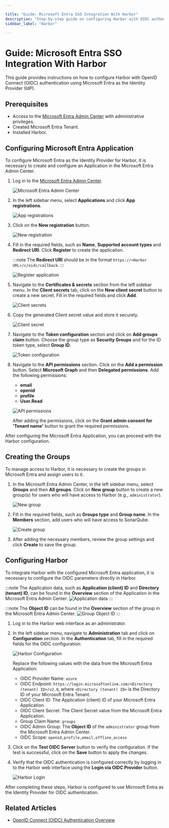 ```yaml
---

title: "Guide: Microsoft Entra SSO Integration With Harbor"
description: "Step-by-step guide on configuring Harbor with OIDC authentication using Microsoft Entra as the Identity Provider for secure and streamlined access."
sidebar_label: "Harbor"

---
```

<!-- markdownlint-disable MD025 -->

# Guide: Microsoft Entra SSO Integration With Harbor

<head>
  <link rel="canonical" href="https://docs.kuberocketci.io/docs/operator-guide/microsoft-entra/harbor-authentication/" />
</head>

This guide provides instructions on how to configure Harbor with OpenID Connect (OIDC) authentication using Microsoft Entra as the Identity Provider (IdP).

## Prerequisites

- Access to the [Microsoft Entra Admin Center](https://entra.microsoft.com/) with administrative privileges.
- Created Microsoft Entra Tenant.
- Installed Harbor.

## Configuring Microsoft Entra Application

To configure Microsoft Entra as the Identity Provider for Harbor, it is necessary to create and configure an Application in the Microsoft Entra Admin Center.

1. Log in to the [Microsoft Entra Admin Center](https://entra.microsoft.com/?feature.msaljs=true#home).

    ![Microsoft Entra Admin Center](../../assets/operator-guide/microsoft-entra-auth/microsoft-entra-admin-center.png)

2. In the left sidebar menu, select **Applications** and click **App registrations**.

    ![App registrations](../../assets/operator-guide/microsoft-entra-auth/app-registrations.png)

3. Click on the **New registration** button.

    ![New registration](../../assets/operator-guide/microsoft-entra-auth/new-registration.png)

4. Fill in the required fields, such as **Name**, **Supported account types** and **Redirect URI**. Click **Register** to create the application.

    :::note
    The **Redirect URI** should be in the format `https://<Harbor URL>/c/oidc/callback`.
    :::

    ![Register application](../../assets/operator-guide/microsoft-entra-auth/register-application.png)

5. Navigate to the **Certificates & secrets** section from the left sidebar menu. In the **Client secrets** tab, click on the **New client secret** button to create a new secret. Fill in the required fields and click **Add**.

    ![Client secrets](../../assets/operator-guide/microsoft-entra-auth/harbor-client-secrets.png)

6. Copy the generated Client secret value and store it securely.

    ![Client secret](../../assets/operator-guide/microsoft-entra-auth/harbor-client-secret.png)

7. Navigate to the **Token configuration** section and click on **Add groups claim** button. Choose the group type as **Security Groups** and for the ID token type, select **Group ID**.

    ![Token configuration](../../assets/operator-guide/microsoft-entra-auth/harbor-token-configuration.png)

8. Navigate to the **API permissions** section. Click on the **Add a permission** button. Select **Microsoft Graph** and then **Delegated permissions**. Add the following permissions:

    - **email**
    - **openid**
    - **profile**
    - **User.Read**

    ![API permissions](../../assets/operator-guide/microsoft-entra-auth/harbor-api-permissions.png)

    After adding the permissions, click on the **Grant admin consent for 'Tenant name'** button to grant the required permissions.

After configuring the Microsoft Entra Application, you can proceed with the Harbor configuration.

## Creating the Groups

To manage access to Harbor, it is necessary to create the groups in Microsoft Entra and assign users to it.

1. In the Microsoft Entra Admin Center, in the left sidebar menu, select **Groups** and then **All groups**. Click on **New group** button to create a new group(s) for users who will have access to Harbor (e.g., `administrator`).

    ![New group](../../assets/operator-guide/microsoft-entra-auth/new-group.png)

2. Fill in the required fields, such as **Groups type** and **Group name**. In the **Members** section, add users who will have access to SonarQube.

    ![Create group](../../assets/operator-guide/microsoft-entra-auth/create-group.png)

3. After adding the necessary members, review the group settings and click **Create** to save the group.

## Configuring Harbor

To integrate Harbor with the configured Microsoft Entra application, it is necessary to configure the OIDC parameters directly in Harbor.

:::note
The Application data, such as **Application (client) ID** and **Directory (tenant) ID**, can be found in the **Overview** section of the Application in the Microsoft Entra Admin Center.
![Application data](../../assets/operator-guide/microsoft-entra-auth/harbor-application-data.png)
:::

:::note
The **Object ID** can be found in the **Overview** section of the group in the Microsoft Entra Admin Center.
![Group Object ID](../../assets/operator-guide/microsoft-entra-auth/oauth2-proxy-group-object-id.png)
:::

1. Log in to the Harbor web interface as an administrator.

2. In the left sidebar menu, navigate to **Administration** tab and click on **Configuration** section. In the **Authentication** tab, fill in the required fields for the OIDC configuration:

    ![Harbor Configuration](../../assets/operator-guide/microsoft-entra-auth/harbor-configuration.png)

    Replace the following values with the data from the Microsoft Entra Application:
    - OIDC Provider Name: `azure`
    - OIDC Endpoint: `https://login.microsoftonline.com/<Directory (tenant) ID>/v2.0`, where `<Directory (tenant) ID>` is the Directory ID of your Microsoft Entra Tenant.
    - OIDC Client ID: The Application (client) ID of your Microsoft Entra Application.
    - OIDC Client Secret: The Client Secret value from the Microsoft Entra Application.
    - Group Claim Name: `groups`
    - OIDC Admin Group: The **Object ID** of the `administrator` group from the Microsoft Entra Admin Center.
    - OIDC Scope: `openid,profile,email,offline_access`

3. Click on the **Test OIDC Server** button to verify the configuration. If the test is successful, click on the **Save** button to apply the changes.

4. Verify that the OIDC authentication is configured correctly by logging in to the Harbor web interface using the **Login via OIDC Provider** button.

    ![Harbor Login](../../assets/operator-guide/microsoft-entra-auth/harbor-login.png)

After completing these steps, Harbor is configured to use Microsoft Entra as the Identity Provider for OIDC authentication.

## Related Articles

- [OpenID Connect (OIDC) Authentication Overview](./oidc-authentication-overview.md)



